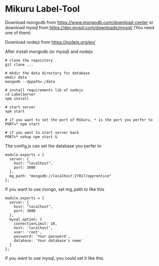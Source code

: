 # Mikuru Label-Tool

Download mongodb from https://www.mongodb.com/download-center or download mysql from https://dev.mysql.com/downloads/mysql/ (You need one of them)

Download nodejs from https://nodejs.org/en/

After install mongodb (or mysql) and nodejs

```
# clone the repository
git clone ...

# mkdir the data directory for database
mkdir data
mongodb --dppath=./data

# install requirements lib of nodejs
cd LabelServer
npm install 

# start server
npm start

# if you want to set the port of Mikuru, * is the port you perfer to
PORT=* npm start 

# if you want to start server back
PORT=* nohup npm start &
```



The config.js can set the database you perfer to

```
module.exports = {
  server: {
    host: "localhost",
    port: 3000
  },
  mg_path: "mongodb://localhost:27017/opprentice"
};
```

If you want to use mongo, set mg_path to like this

```
module.exports = {
  server: {
    host: "localhost",
    port: 3000
  },
  mysql_option: {
    connectionLimit: 10,
    host: 'localhost',
    user: 'root',
    password: 'Your password',
    database: 'Your database's name'
  }
};
```

If you want to use mysql, you could set it like this.
